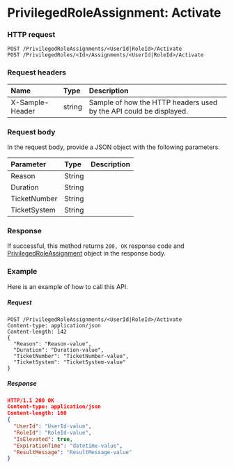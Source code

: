 # PrivilegedRoleAssignment: Activate


### HTTP request
```http
POST /PrivilegedRoleAssignments/<UserId|RoleId>/Activate
POST /PrivilegedRoles/<Id>/Assignments/<UserId|RoleId>/Activate

```
### Request headers
| Name       | Type | Description|
|:---------------|:--------|:----------|
| X-Sample-Header  | string  | Sample of how the HTTP headers used by the API could be displayed.|

### Request body
In the request body, provide a JSON object with the following parameters.

| Parameter	   | Type	|Description|
|:---------------|:--------|:----------|
|Reason|String||
|Duration|String||
|TicketNumber|String||
|TicketSystem|String||

### Response
If successful, this method returns `200, OK` response code and [PrivilegedRoleAssignment](../resources/privilegedroleassignment.md) object in the response body.

### Example
Here is an example of how to call this API.
##### Request
```http
POST /PrivilegedRoleAssignments/<UserId|RoleId>/Activate
Content-type: application/json
Content-length: 142
{
  "Reason": "Reason-value",
  "Duration": "Duration-value",
  "TicketNumber": "TicketNumber-value",
  "TicketSystem": "TicketSystem-value"
}
```
##### Response
```json
HTTP/1.1 200 OK
Content-type: application/json
Content-length: 160
{
  "UserId": "UserId-value",
  "RoleId": "RoleId-value",
  "IsElevated": true,
  "ExpirationTime": "datetime-value",
  "ResultMessage": "ResultMessage-value"
}
```

<!-- uuid: f79e34ef-cfc1-4dfd-8eb5-684fa8f21b67
2015-10-09 18:31:37 UTC -->